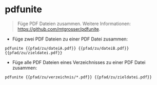 # pdfunite

> Füge PDF Dateien zusammen.
> Weitere Informationen: <https://github.com/mtgrosser/pdfunite>.

- Füge zwei PDF Dateien zu einer PDF Datei zusammen:

`pdfunite {{pfad/zu/dateiA.pdf}} {{pfad/zu/dateiB.pdf}} {{pfad/zu/zieldatei.pdf}}`

- Füge alle PDF Dateien eines Verzeichnisses zu einer PDF Datei zusammen:

`pdfunite {{pfad/zu/verzeichnis/*.pdf}} {{pfad/zu/zieldatei.pdf}}`
